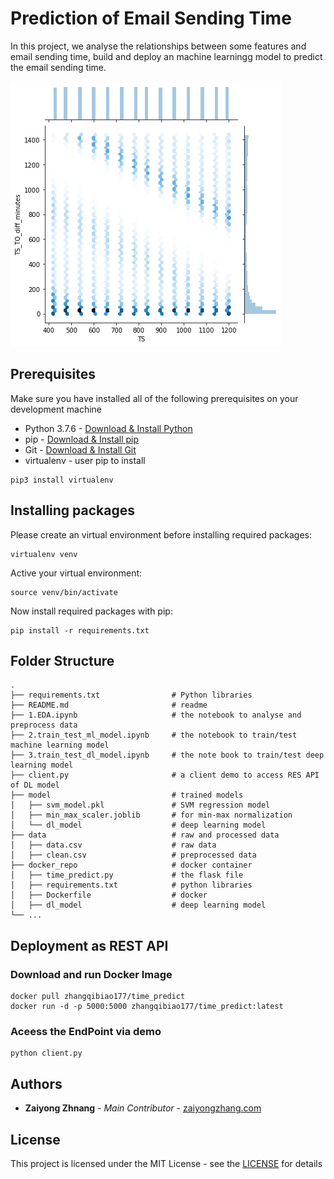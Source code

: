 # Prediction of Email Sending Time

In this project, we analyse the relationships between some features and email sending time, build and deploy an machine learningg model to predict the email sending time.

![demo](https://raw.githubusercontent.com/Zaiyong/email_time_prediction/master/images/TS_TO_diff.png)

## Prerequisites
Make sure you have installed all of the following prerequisites on your development machine
* Python 3.7.6 - [Download & Install Python](https://www.python.org/downloads/)
* pip - [Download & Install pip](https://pip.pypa.io/en/stable/installing/)
* Git - [Download & Install Git](https://git-scm.com/downloads)
* virtualenv - user pip to install
```
pip3 install virtualenv 
```

## Installing packages
Please create an virtual environment before installing required packages:
```
virtualenv venv
```
Active your virtual environment:
```
source venv/bin/activate
```
Now install required packages with pip:
```
pip install -r requirements.txt
```
## Folder Structure
    .
    ├── requirements.txt                # Python libraries
    ├── README.md                       # readme
    ├── 1.EDA.ipynb                     # the notebook to analyse and preprocess data
    ├── 2.train_test_ml_model.ipynb     # the notebook to train/test machine learning model
    ├── 3.train_test_dl_model.ipynb     # the note book to train/test deep learning model
    ├── client.py                       # a client demo to access RES API of DL model
    ├── model                           # trained models
    │   ├── svm_model.pkl               # SVM regression model
    │   ├── min_max_scaler.joblib       # for min-max normalization
    │   └── dl_model                    # deep learning model
    ├── data                            # raw and processed data
    │   ├── data.csv                    # raw data
    │   ├── clean.csv                   # preprocessed data
    ├── docker_repo                     # docker container
    │   ├── time_predict.py             # the flask file
    │   ├── requirements.txt            # python libraries
    │   ├── Dockerfile                  # docker 
    │   ├── dl_model                    # deep learning model 
    └── ...
## Deployment as REST API

### Download and run Docker Image
```
docker pull zhangqibiao177/time_predict
docker run -d -p 5000:5000 zhangqibiao177/time_predict:latest
```
### Aceess the EndPoint via demo
```
python client.py
```

## Authors

* **Zaiyong Zhnang** - *Main Contributor* - [zaiyongzhang.com](http://zaiyongzhang.com/)

## License

This project is licensed under the MIT License - see the [LICENSE](https://choosealicense.com/licenses/mit/) for details
